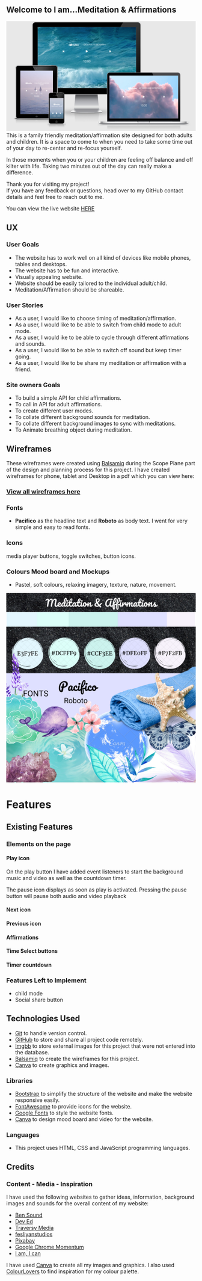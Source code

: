 

## Welcome to I am...Meditation & Affirmations

![Mock up](wireframes/meditation-app-screenshot.png
)
This is a family friendly meditation/affirmation site designed for both adults and children. It is a space to come to when you need to take some time out of your day to re-center and re-focus yourself.

In those moments when you or your children are feeling off balance and off kilter with life. Taking two minutes out of the day can really make a difference.

Thank you for visiting my project!  
If you have any feedback or questions, head over to my GitHub contact details and feel free to reach out to me.

You can view the live website [HERE](https://lolaedun.github.io/meditation/)



## **UX**

### **User Goals**

* The website has to work well on all kind of devices like mobile phones, tables and desktops.
* The website has to be fun and interactive.
* Visually appealing website.
* Website should be easily tailored to the individual adult/child.
* Meditation/Affirmation should be shareable.



### **User Stories**

* As a user, I would like to choose timing of meditation/affirmation.
* As a user, I would like to be able to switch from child mode to adult mode.
* As a user, I would ike to be able to cycle through different affirmations and sounds.
* As a user, I would like to be able to switch off sound but keep timer going.
* As a user, I would like to be share my meditation or affirmation with a friend.


### **Site owners Goals**
* To build a simple API for child affirmations.
* To call in API for adult affirmations.
* To create different user modes.
* To collate different background sounds for meditation.
* To collate different background images to sync with meditations.
* To Animate breathing object during meditation.


## Wireframes

These wireframes were created using [Balsamiq](https://balsamiq.com/) during the Scope Plane 
part of the design and planning process for this project. I have created wireframes for phone, tablet and Desktop in a pdf which you can 
view here:



### [View all wireframes here](wireframes/meditation-wireframes.pdf)

### Fonts

- **Pacifico** as the headline text and **Roboto** as body text. I went for very simple and easy to read fonts.

### Icons

media player buttons, toggle switches, button icons.

### Colours Mood board and Mockups

- Pastel, soft colours, relaxing imagery, texture, nature, movement.

![Mood board](wireframes/Meditation-mood-board.png)

# Features
## Existing Features

### Elements on the page


#### Play icon
On the play button I have added event listeners to start the background music and video as well as the countdown timer.

The pause icon displays as soon as play is activated. Pressing the pause button will pause both audio and video playback
#### Next icon
#### Previous icon
#### Affirmations
#### Time Select buttons
#### Timer countdown
### Features Left to Implement

- child mode
- Social share button


## Technologies Used

- [Git](https://gist.github.com/derhuerst/1b15ff4652a867391f03) to handle version control.
- [GitHub](https://github.com/) to store and share all project code remotely.
- [Imgbb](https://imgbb.com) to store external images for this project that were not entered into the database.
- [Balsamiq](https://balsamiq.com/) to create the wireframes for this project.
- [Canva](https://www.canva.com/) to create graphics and images.

### Libraries

- [Bootstrap](https://www.bootstrapcdn.com/) to simplify the structure of the website and make the website responsive easily.
- [FontAwesome](https://www.bootstrapcdn.com/fontawesome/) to provide icons for the website.
- [Google Fonts](https://fonts.google.com/) to style the website fonts.
- [Canva](https://www.canva.com/) to design mood board and video for the website.

### Languages
- This project uses HTML, CSS and JavaScript programming languages.

## Credits

### Content - Media - Inspiration

I have used the following websites to gather ideas, information, background images and sounds for the overall content of my website: 

* [Ben Sound](www.bensound.com)
* [Dev Ed](https://www.youtube.com/watch?v=oMBXdZzYqEk&ab_channel=DevEdDevEd)
* [Traversy Media](https://www.youtube.com/watch?v=QTHRWGn_sJw&ab_channel=TraversyMediaTraversyMediaVerified)
* [fesliyanstudios](https://www.fesliyanstudios.com/royalty-free-music/downloads-c/peaceful-and-relaxing-music/22)
* [Pixabay](https://pixabay.com/music/?utm_source=link-attribution&amp;utm_medium=referral&amp;utm_campaign=music&amp;utm_content=2055)
* [Google Chrome Momentum](https://chrome.google.com/webstore/detail/momentum/laookkfknpbbblfpciffpaejjkokdgca?hl=en)
* [I am, I can](https://www.dk.com/uk/book/9780241420256-i-am-i-can/)



 

I have used [Canva](https://www.canva.com/) to create all my images and graphics.
I also used [ColourLovers](https://www.colourlovers.com/palettes) to find inspiration for my colour palette.

